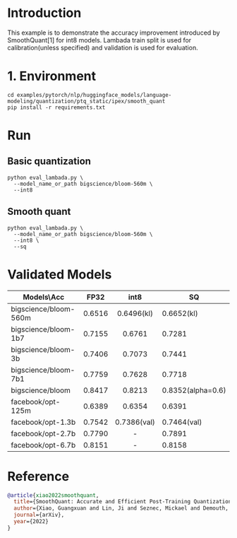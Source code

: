# Introduction
This example is to demonstrate the accuracy improvement introduced by SmoothQuant[1] for int8 models. Lambada train split is used for calibration(unless specified) and validation  is used for evaluation.

# 1. Environment
```shell
cd examples/pytorch/nlp/huggingface_models/language-modeling/quantization/ptq_static/ipex/smooth_quant
pip install -r requirements.txt
```
# Run
## Basic quantization
```shell
python eval_lambada.py \
  --model_name_or_path bigscience/bloom-560m \
  --int8
```

##  Smooth quant

```shell
python eval_lambada.py \
  --model_name_or_path bigscience/bloom-560m \
  --int8 \
  --sq
```
# Validated Models
| Models\Acc       |  FP32  |    int8     | SQ           |
|------------------|:------:|:-----------:|--------------|
| bigscience/bloom-560m | 0.6516 | 0.6496(kl)  | 0.6652(kl)   |
| bigscience/bloom-1b7 | 0.7155 |   0.6761    | 0.7281       |
| bigscience/bloom-3b | 0.7406 |   0.7073    | 0.7441       |
| bigscience/bloom-7b1 | 0.7759 |   0.7628    | 0.7718       |
| bigscience/bloom | 0.8417 |   0.8213    | 0.8352(alpha=0.6) |
| facebook/opt-125m | 0.6389 |   0.6354    | 0.6391       |
| facebook/opt-1.3b | 0.7542 | 0.7386(val) | 0.7464(val)  |
| facebook/opt-2.7b | 0.7790 |      -      | 0.7891       |
| facebook/opt-6.7b | 0.8151 |      -      | 0.8158       |



# Reference


```bibtex
@article{xiao2022smoothquant,
  title={SmoothQuant: Accurate and Efficient Post-Training Quantization for Large Language Models},
  author={Xiao, Guangxuan and Lin, Ji and Seznec, Mickael and Demouth, Julien and Han, Song},
  journal={arXiv},
  year={2022}
}
```
